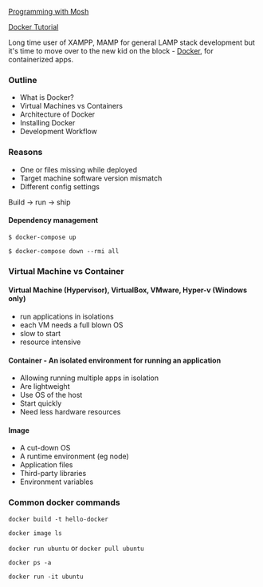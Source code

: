 
[Programming with Mosh](https://www.youtube.com/c/programmingwithmosh)

[Docker Tutorial](https://www.youtube.com/watch?v=pTFZFxd4hOI)

Long time user of XAMPP, MAMP for general LAMP stack development but it's time to move over to the new kid on the block - [Docker](https://www.docker.com/get-started/), for containerized apps.

### Outline
- What is Docker?
- Virtual Machines vs Containers
- Architecture of Docker
- Installing Docker
- Development Workflow

### Reasons
- One or files missing while deployed
- Target machine software version mismatch
- Different config settings 

Build -> run -> ship

#### Dependency management

``` $ docker-compose up ```

``` $ docker-compose down --rmi all ```

### Virtual Machine vs Container 

#### Virtual Machine (Hypervisor), VirtualBox, VMware, Hyper-v (Windows only)
- run applications in isolations
- each VM needs a full blown OS
- slow to start
- resource intensive

#### Container - An isolated environment for running an application
- Allowing running multiple apps in isolation
- Are lightweight
- Use OS of the host
- Start quickly
- Need less hardware resources

#### Image
- A cut-down OS
- A runtime environment (eg node)
- Application files
- Third-party libraries
- Environment variables

### Common docker commands

``` docker build -t hello-docker ```

``` docker image ls ```

``` docker run ubuntu ``` or ``` docker pull ubuntu ```

``` docker ps -a ```

``` docker run -it ubuntu ```




